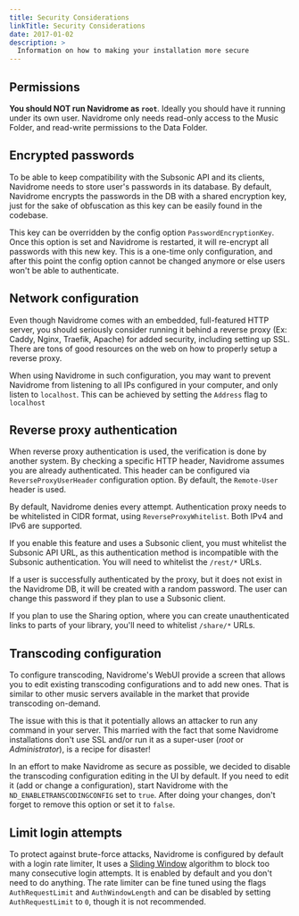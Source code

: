 ```yaml
---
title: Security Considerations
linkTitle: Security Considerations
date: 2017-01-02
description: >
  Information on how to making your installation more secure
---
```



## Permissions

**You should NOT run Navidrome as `root`**. Ideally you should have it running under its own user. Navidrome only
needs read-only access to the Music Folder, and read-write permissions to the Data Folder.

## Encrypted passwords
To be able to keep compatibility with the Subsonic API and its clients, Navidrome needs to store user's passwords in its database. By default, Navidrome
encrypts the passwords in the DB with a shared encryption key, just for the sake of obfuscation as this key can be easily found in the codebase.

This key can be overridden by the config option `PasswordEncryptionKey`. Once this option is set and Navidrome is restarted, it will re-encrypt all passwords with this new key. This is a one-time only configuration, and after this point the config option cannot be changed anymore or else users won't be able to authenticate.

## Network configuration

Even though Navidrome comes with an embedded, full-featured HTTP server, you should seriously consider running it
behind a reverse proxy (Ex: Caddy, Nginx, Traefik, Apache) for added security, including setting up SSL.
There are tons of good resources on the web on how to properly setup a reverse proxy.

When using Navidrome in such configuration, you may want to prevent Navidrome from listening to all IPs configured
in your computer, and only listen to `localhost`. This can be achieved by setting the `Address` flag to `localhost`

## Reverse proxy authentication

When reverse proxy authentication is used, the verification is done by another system. By checking a specific HTTP header,
Navidrome assumes you are already authenticated. This header can be configured via `ReverseProxyUserHeader` configuration
option. By default, the `Remote-User` header is used.

By default, Navidrome denies every attempt. Authentication proxy needs to be whitelisted in CIDR format, using 
`ReverseProxyWhitelist`. Both IPv4 and IPv6 are supported. 

If you enable this feature and uses a Subsonic client, you must whitelist the Subsonic API URL, as this authentication
method is incompatible with the Subsonic authentication. You will need to whitelist the `/rest/*` URLs.

If a user is successfully authenticated by the proxy, but it does not exist in the Navidrome DB, it will be created with 
a random password. The user can change this password if they plan to use a Subsonic client.

If you plan to use the Sharing option, where you can create unauthenticated links to parts of your library, you'll 
need to whitelist `/share/*` URLs. 

## Transcoding configuration

To configure transcoding, Navidrome's WebUI provide a screen that allows you to edit existing
transcoding configurations and to add new ones. That is similar to other music servers available
in the market that provide transcoding on-demand.

The issue with this is that it potentially allows an attacker to run any command in your server.
This married with the fact that some Navidrome installations don't use SSL and/or run it as a
super-user (_root_ or _Administrator_), is a recipe for disaster!

In an effort to make Navidrome as secure as possible, we decided to disable the transcoding
configuration editing in the UI by default. If you need to edit it (add or change a configuration),
start Navidrome with the `ND_ENABLETRANSCODINGCONFIG` set to `true`. After doing your changes,
don't forget to remove this option or set it to `false`.

## Limit login attempts

To protect against brute-force attacks, Navidrome is configured by default with a login rate limiter,
It uses a [Sliding Window](https://blog.cloudflare.com/counting-things-a-lot-of-different-things/#slidingwindowstotherescue)
algorithm to block too many consecutive login attempts. It is enabled by default and you don't need to do anything.
The rate limiter can be fine tuned using the flags `AuthRequestLimit` and `AuthWindowLength` and can be disabled by 
setting `AuthRequestLimit` to `0`, though it is not recommended.
